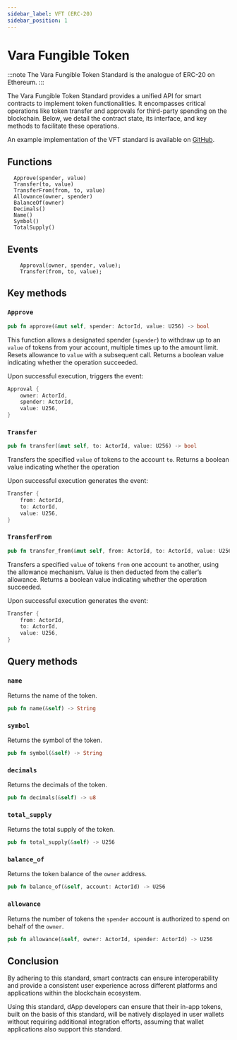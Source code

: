 ```yaml
---
sidebar_label: VFT (ERC-20)
sidebar_position: 1
---
```


# Vara Fungible Token

:::note
The Vara Fungible Token Standard is the analogue of ERC-20 on Ethereum.
:::

The Vara Fungible Token Standard provides a unified API for smart contracts to implement token functionalities. It encompasses critical operations like token transfer and approvals for third-party spending on the blockchain. Below, we detail the contract state, its interface, and key methods to facilitate these operations.

An example implementation of the VFT standard is available on [GitHub](https://github.com/gear-foundation/standards/tree/master/vft-service).

## Functions

```
  Approve(spender, value)
  Transfer(to, value)
  TransferFrom(from, to, value)
  Allowance(owner, spender)
  BalanceOf(owner) 
  Decimals()
  Name()
  Symbol()
  TotalSupply()

```

## Events

```
    Approval(owner, spender, value);
    Transfer(from, to, value);
```

## Key methods

### `Approve`

```rust
pub fn approve(&mut self, spender: ActorId, value: U256) -> bool
```

This function allows a designated spender (`spender`) to withdraw up to an `value` of tokens from your account, multiple times up to the amount limit. Resets allowance to `value` with a subsequent call. Returns a boolean value indicating whether the operation succeeded.

Upon successful execution, triggers the event:

```rust
Approval {
    owner: ActorId,
    spender: ActorId,
    value: U256,
}
```

### `Transfer`

```rust
pub fn transfer(&mut self, to: ActorId, value: U256) -> bool
```


Transfers the specified `value` of tokens to the account `to`. Returns a boolean value indicating whether the operation 

Upon successful execution generates the event:

```rust
Transfer {
    from: ActorId,
    to: ActorId,
    value: U256,
}
```

### `TransferFrom`

```rust
pub fn transfer_from(&mut self, from: ActorId, to: ActorId, value: U256) -> bool
```
Transfers a specified `value` of tokens `from` one account `to` another, using the allowance mechanism. Value is then deducted from the caller’s allowance. Returns a boolean value indicating whether the operation succeeded.

Upon successful execution generates the event:

```rust
Transfer {
    from: ActorId,
    to: ActorId,
    value: U256,
}
```

## Query methods

### `name`

Returns the name of the token.

```rust
pub fn name(&self) -> String 
```

### `symbol`

Returns the symbol of the token.

```rust
pub fn symbol(&self) -> String 
```

### `decimals`

Returns the decimals of the token.

```rust
pub fn decimals(&self) -> u8
```

### `total_supply`

Returns the total supply of the token.

```rust
pub fn total_supply(&self) -> U256
```

### `balance_of`

Returns the token balance of the `owner` address.

```rust
pub fn balance_of(&self, account: ActorId) -> U256
```

### `allowance`

Returns the number of tokens the `spender` account is authorized to spend on behalf of the `owner`.

```rust
pub fn allowance(&self, owner: ActorId, spender: ActorId) -> U256 
```

## Conclusion 

By adhering to this standard, smart contracts can ensure interoperability and provide a consistent user experience across different platforms and applications within the blockchain ecosystem.

Using this standard, dApp developers can ensure that their in-app tokens, built on the basis of this standard, will be natively displayed in user wallets without requiring additional integration efforts, assuming that wallet applications also support this standard.
